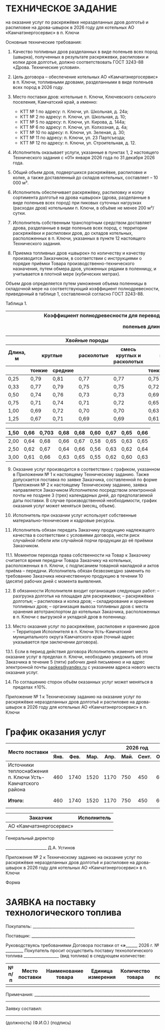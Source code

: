 

# ТЕХНИЧЕСКОЕ ЗАДАНИЕ
на оказание услуг по раскряжёвке неразделанных дров долготьё и распиловке на дрова-швырок в 2026 году для котельных АО «Камчатэнергосервис» в п. Ключи

Основные технические требования:

1. Качество топливных дров разделанных в виде поленьев всех пород (швырка), полученных в результате раскряжевки, распиловки и колки дров долготье, должно соответствовать ГОСТ 3243-88 «Дрова. Технические условия».

2. Цель договора – обеспечение котельных АО «Камчатэнергосервис» в п. Ключи, топливными дровами, разделанными в виде поленьев всех пород в 2026 году.

3. Место поставки дров: котельные п. Ключи, Ключевского сельского поселения, Камчатский край, а именно:
   - КТТ № 1 по адресу: п. Ключи, ул. Школьная, д. 24а;
   - КТТ № 2 по адресу: п. Ключи, ул. Школьная, д. 10;
   - КТТ № 5 по адресу: п. Ключи, ул. Кирова, д. 144а;
   - КТТ № 6 по адресу: п. Ключи, ул. Колхозная, д. 4а;
   - КТТ № 10 по адресу: п. Ключи, ул. Зеленая, д. 30;
   - КТТ № 11 по адресу: п. Ключи, ул. 23 Партсъезда;
   - КТТ № 12 по адресу: п. Ключи, ул. Строительная, д. 12.

4. Исполнитель оказывает услуги, указанные в пунктах 1, 2 настоящего Технического задания с «01» января 2026 года по 31 декабря 2026 года.

5. Общий объем дров, подвергшихся раскряжёвке, распиловке и колке, а также доставленный до складов котельных, составляет – 10 000 м³.

6. Исполнитель обеспечивает раскряжёвку, распиловку и колку сортимента долготьё на дрова «швырок» (дрова, разделанные в виде поленьев всех пород) при пиковых суточных нагрузках (расходах дров) котельными п. Ключи, в объёме не менее 200 м³/сутки.

7. Исполнитель собственным транспортным средством доставляет дрова, разделанные в виде поленьев всех пород, с территории раскряжёвки и распиловки дров, до складов котельных, расположенных в п. Ключи, указанных в пункте 12 настоящего Технического задания.

8. Приемка топливных дров «швырок» по количеству и качеству производится Заказчиком, в соответствии с инструкциями о порядке приёмки Товара производственно-технического назначения, путем обмера дров, уложенных рядами в поленницу, и учитывается в плотной мере (кубических метрах).

Объем дров определяется путем умножения объема поленницы в складочной мере на соответствующий коэффициент полнодревесности, приведенный в таблице 1, составленной согласно ГОСТ 3243-88.

Таблица 1.

<table>
    <thead>
    <tr>
        <th></th>
        <th colspan="8">Коэффициент полнодревесности для перевода складочной меры в плотную, для

поленьев длинной</th>
    </tr>
    <tr>
        <th></th>
        <th colspan="4">Хвойные породы</th>
        <th colspan="4">Лиственные породы</th>
    </tr>
    <tr>
        <th>Длина, м</th>
        <th colspan="2">круглые</th>
        <th>расколотые</th>
        <th>смесь
круглых и
расколотых</th>
        <th colspan="2">круглые</th>
        <th>расколотые</th>
        <th>смесь
круглых и
расколотых</th>
    </tr>
    <tr>
        <th></th>
        <th>тонкие</th>
        <th>средние</th>
        <th></th>
        <th></th>
        <th>тонкие</th>
        <th>средние</th>
        <th></th>
        <th></th>
    </tr>
    </thead>
    <tr>
        <td>0,25</td>
        <td>0,79</td>
        <td>0,81</td>
        <td>0,77</td>
        <td>0,77</td>
        <td>0,75</td>
        <td>0,80</td>
        <td>0,76</td>
        <td>0,76</td>
    </tr>
    <tr>
        <td>0,33</td>
        <td>0,77</td>
        <td>0,79</td>
        <td>0,75</td>
        <td>0,75</td>
        <td>0,72</td>
        <td>0,78</td>
        <td>0,74</td>
        <td>0,74</td>
    </tr>
    <tr>
        <td>0,50</td>
        <td>0,74</td>
        <td>0,76</td>
        <td>0,73</td>
        <td>0,73</td>
        <td>0,69</td>
        <td>0,75</td>
        <td>0,71</td>
        <td>0,71</td>
    </tr>
    <tr>
        <td>0,75</td>
        <td>0,71</td>
        <td>0,74</td>
        <td>0,71</td>
        <td>0,72</td>
        <td>0,65</td>
        <td>0,72</td>
        <td>0,69</td>
        <td>0,69</td>
    </tr>
    <tr>
        <td>1,00</td>
        <td>0,69</td>
        <td>0,72</td>
        <td>0,70</td>
        <td>0,70</td>
        <td>0,63</td>
        <td>0,70</td>
        <td>0,68</td>
        <td>0,68</td>
    </tr>
    <tr>
        <td>1,25</td>
        <td>0,67</td>
        <td>0,71</td>
        <td>0,69</td>
        <td>0,69</td>
        <td>0,61</td>
        <td>0,68</td>
        <td>0,67</td>
        <td>0,67</td>
    </tr></table>





<table>
<thead>
<tr>
<th>1,50</th>
<th>0,66</th>
<th>0,703</th>
<th>0,68</th>
<th>0,68</th>
<th>0,60</th>
<th>0,67</th>
<th>0,65</th>
<th>0,66</th>
</tr>
</thead>
<tbody>
<tr>
<td>2,00</td>
<td>0,64</td>
<td>0,68</td>
<td>0,66</td>
<td>0,67</td>
<td>0,58</td>
<td>0,65</td>
<td>0,63</td>
<td>0,65</td>
</tr>
<tr>
<td>2,50</td>
<td>0,62</td>
<td>0,67</td>
<td>0,64</td>
<td>0,66</td>
<td>0,56</td>
<td>0,63</td>
<td>0,62</td>
<td>0,64</td>
</tr>
<tr>
<td>3,00</td>
<td>0,61</td>
<td>0,66</td>
<td>0,63</td>
<td>0,65</td>
<td>0,55</td>
<td>0,62</td>
<td>0,60</td>
<td>0,63</td>
</tr>
</tbody>
</table>

9. Оказание услуг производится в соответствии с графиком, указанном в Приложении № 1 к настоящему Техническому заданию. Также допускается поставка по заявке Заказчика, составленной по форме Приложения № 2 к настоящему Техническому заданию, заявка направляется Заказчиком Исполнителю посредством электронной почты не позднее 3 (трех) календарных дней, до предполагаемой даты поставки. В случае производственной необходимости, график оказания услуг может меняться (месяц, объем).

10. Исполнитель при оказании услуг использует собственные материально-технические и кадровые ресурсы.

11. Исполнитель обязан передать Заказчику продукцию надлежащего качества в соответствии с условиями договора, нести риск случайной гибели или случайной порчи продукции до её приёмки Заказчиком.

11.1. Моментом перехода права собственности на Товар к Заказчику считается время передачи Товара Заказчику на котельных, расположенных в п. Ключи, с подписанием товарной накладной и актов приёма – передачи. Исполнитель обязан безвозмездно заменить по требованию Заказчика некачественную продукцию в течении 10 (десяти) рабочих дней с момента выявления.

12. В обязанности Исполнителя входит организация следующих работ:
– разгрузка долготья на площадке для раскряжевки;
– раскряжёвка долготья;
– распиловка и колка дров;
– складирование и хранение топливных дров;
– организация вывоза топливных дров с места хранения автотранспортом до котельных Заказчика, расположенных в п. Ключи с выгрузкой и укладкой дров в поленницу.

13. Место оказания услуг по раскряжёвке, распиловке и хранению дров – Территория Исполнителя в п. Ключи Усть-Камчатский муниципального округа Камчатского края (точный адрес указывается при заключении договора).

13.1. Если в период действия договора Исполнитель изменит место оказание услуг в пределах п. Ключи, необходимо уведомить об этом Заказчика в течение 5 (пяти) рабочих дней письменно и на адрес электронной почты oaokes@yandex.ru с указанием адреса нового места оказания услуг.

14. По соглашению сторон объём оказанных услуг может меняться в пределах ±10%.



Приложение № 1 к Техническому заданию
на оказание услуг по раскряжёвке
неразделанных дров долготьё и распиловке на
дрова-швырок в 2026 году для котельных
АО «Камчатэнергосервис» в п. Ключи

# График оказания услуг

<table>
  <thead>
    <tr>
      <th rowspan="2">Место поставки</th>
      <th colspan="10">2026 год</th>
    </tr>
    <tr>
      <th>Янв.</th>
      <th>Фев.</th>
      <th>Мар.</th>
      <th>Апр.</th>
      <th>Май.</th>
      <th>Сент.</th>
      <th>Окт.</th>
      <th>Ноя.</th>
      <th>Дек.</th>
      <th>Итого</th>
    </tr>
  </thead>
  <tbody>
    <tr>
      <td>Источники теплоснабжения<br>п. Ключи Усть-Камчатского<br>района</td>
      <td>460</td>
      <td>1740</td>
      <td>1520</td>
      <td>1170</td>
      <td>750</td>
      <td>450</td>
      <td>600</td>
      <td>1160</td>
      <td>2150</td>
      <td>10 000</td>
    </tr>
    <tr>
      <td><strong>Итого:</strong></td>
      <td>460</td>
      <td>1740</td>
      <td>1520</td>
      <td>1170</td>
      <td>750</td>
      <td>450</td>
      <td>600</td>
      <td>1160</td>
      <td>2150</td>
      <td>10 000</td>
    </tr>
  </tbody>
</table>

Заказчик | Исполнитель
---------|------------
АО «Камчатэнергосервис» |

Генеральный директор

_____________________ Д.А. Устинов



Приложение № 2 к Техническому заданию
на оказание услуг по раскряжёвке
неразделанных дров долготьё и распиловке на
дрова-швырок в 2026 году для котельных
АО «Камчатэнергосервис» в п. Ключи

Форма

# ЗАЯВКА на поставку технологического топлива

Покупатель: ____________________________________________________

Поставщик: _____________________________________________________

Руководствуясь требованиями Договора поставки от «___»_________ 2026 г. № _________
Покупатель просит осуществить поставку технологического топлива __________________
                                                                (вид топлива)
в следующем количестве:

<table>
  <thead>
    <tr>
      <th>№ п/п</th>
      <th>Место поставки</th>
      <th>Наименование товара</th>
      <th>Единица измерения</th>
      <th>Количество товара</th>
      <th>Срок поставки</th>
    </tr>
  </thead>
  <tbody>
    <tr>
      <td></td>
      <td></td>
      <td></td>
      <td></td>
      <td></td>
      <td></td>
    </tr>
  </tbody>
</table>

Примечания: ___________________________________________________________
_______________________________________________________________________

Заявку составил:
_____________________ __________________________ ________________
(должность)           (Ф.И.О.)                   (подпись)